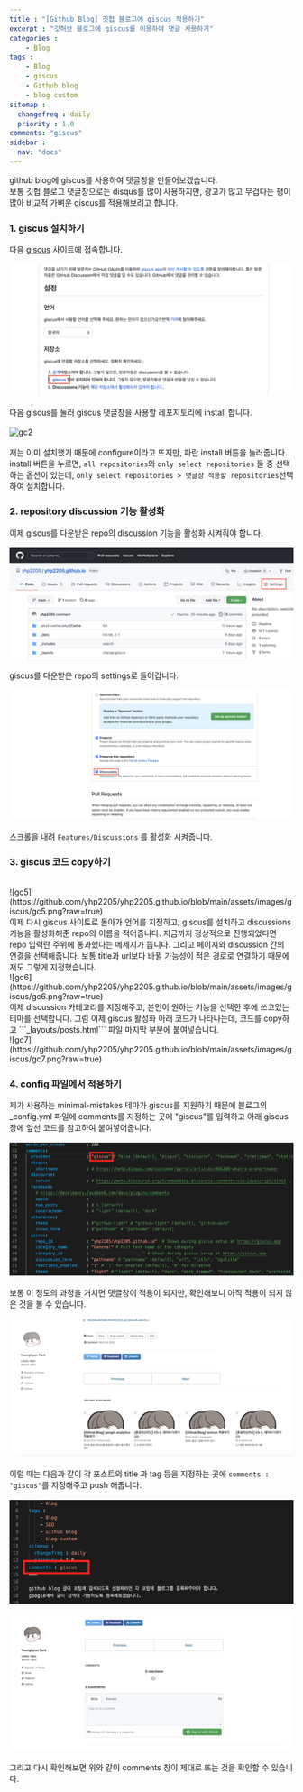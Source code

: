 ```yaml
---
title : "[Github Blog] 깃헙 블로그에 giscus 적용하기"
excerpt : "깃허브 블로그에 giscus를 이용하여 댓글 사용하기"
categories :
    - Blog
tags :
    - Blog
    - giscus
    - Github blog
    - blog custom
sitemap :
  changefreq : daily
  priority : 1.0
comments: "giscus"
sidebar : 
  nav: "docs"
---
```

  
github blog에 giscus를 사용하여 댓글창을 만들어보겠습니다.  
보통 깃헙 블로그 댓글창으로는 disqus를 많이 사용하지만, 광고가 많고 무겁다는 평이 많아 비교적 가벼운 giscus를 적용해보려고 합니다.  

### 1. giscus 설치하기  
다음 [giscus](https://giscus.app/ko) 사이트에 접속합니다.  
<br/>
![gc1](https://github.com/yhp2205/yhp2205.github.io/blob/main/assets/images/giscus/gc1.png?raw=true)  
<br/>
다음 giscus를 눌러 giscus 댓글창을 사용할 레포지토리에 install 합니다.  
<br/>
![gc2](https://github.com/yhp2205/yhp2205.github.io/blob/main/assets/images/giscus/gc2.png?raw=true)  
<br/>
저는 이미 설치했기 때문에 configure이라고 뜨지만, 파란 install 버튼을 눌러줍니다.  
install 버튼을 누르면, ```all repositories```와 ```only select repositories``` 둘 중 선택하는 옵션이 있는데, ```only select repositories > 댓글창 적용할 repositories```선택하여 설치합니다.  

### 2. repository discussion 기능 활성화  
이제 giscus를 다운받은 repo의 discussion 기능을 활성화 시켜줘야 합니다.  
<br/>
![gc3](https://github.com/yhp2205/yhp2205.github.io/blob/main/assets/images/giscus/gc3.png?raw=true)  
<br/>
giscus를 다운받은 repo의 settings로 들어갑니다.  
<br/>
![gc4](https://github.com/yhp2205/yhp2205.github.io/blob/main/assets/images/giscus/gc4.png?raw=true)  
<br/>
스크롤을 내려 ```Features/Discussions``` 를 활성화 시켜줍니다.  

### 3. giscus 코드 copy하기  
<br/>
![gc5](https://github.com/yhp2205/yhp2205.github.io/blob/main/assets/images/giscus/gc5.png?raw=true)  
<br/>
이제 다시 giscus 사이트로 돌아가 언어를 지정하고, giscus를 설치하고 discussions 기능을 활성화해준 repo의 이름을 적어줍니다.  
지금까지 정상적으로 진행되었다면 repo 입력란 주위에 통과했다는 메세지가 뜹니다.  
그리고 페이지와 discussion 간의 연결을 선택해줍니다.  
보통 title과 url보다 바뀔 가능성이 적은 경로로 연결하기 때문에 저도 그렇게 지정했습니다.  
<br/>
![gc6](https://github.com/yhp2205/yhp2205.github.io/blob/main/assets/images/giscus/gc6.png?raw=true)  
<br/>
이제 discussion 카테고리를 지정해주고, 본인이 원하는 기능을 선택한 후에 쓰고있는 테마를 선택합니다.  
그럼 이제 giscus 활성화 아래 코드가 나타나는데, 코드를 copy하고 ```_layouts/posts.html``` 파일 마지막 부분에 붙여넣습니다.  
<br/>
![gc7](https://github.com/yhp2205/yhp2205.github.io/blob/main/assets/images/giscus/gc7.png?raw=true)  

### 4. config 파일에서 적용하기
제가 사용하는 minimal-mistakes 테마가 giscus를 지원하기 때문에 블로그의 _config.yml 파일에 comments를 지정하는 곳에 "giscus"를 입력하고 아래 giscus창에 앞선 코드를 참고하여 붙여넣어줍니다.  
<br/>
![gc8](https://github.com/yhp2205/yhp2205.github.io/blob/main/assets/images/giscus/gc8.png?raw=true)  
<br/>
보통 이 정도의 과정을 거치면 댓글창이 적용이 되지만, 확인해보니 아직 적용이 되지 않은 것을 볼 수 있습니다.  
<br/>
![gis1](https://github.com/yhp2205/yhp2205.github.io/blob/main/assets/images/giscus/gis1.png?raw=true)  
<br/>
이럴 때는 다음과 같이 각 포스트의 title 과 tag 등을 지정하는 곳에 ```comments : "giscus"```를 지정해주고 push 해줍니다.  
<br/>
![gis2](https://github.com/yhp2205/yhp2205.github.io/blob/main/assets/images/giscus/gis2.png?raw=true)  
<br/>
![gis3](https://github.com/yhp2205/yhp2205.github.io/blob/main/assets/images/giscus/gis3.png?raw=true)  
<br/>
그리고 다시 확인해보면 위와 같이 comments 창이 제대로 뜨는 것을 확인할 수 있습니다. 
